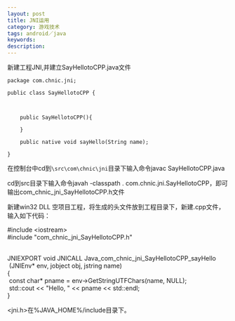 ```yaml
---
layout: post
title: JNI运用
category: 游戏技术
tags: android／java
keywords: 
description: 
---
```


新建工程JNI,并建立SayHellotoCPP.java文件

```
package com.chnic.jni;

public class SayHellotoCPP {  

 

    public SayHellotoCPP(){  

    }  

    public native void sayHello(String name);  

}
```

在控制台中cd到`\src\com\chnic\jni`目录下输入命令javac
SayHellotoCPP.java

cd到src目录下输入命令javah -classpath .
com.chnic.jni.SayHellotoCPP，即可输出com\_chnic\_jni\_SayHellotoCPP.h文件

新建win32 DLL
空项目工程，将生成的头文件放到工程目录下，新建.cpp文件，输入如下代码：

\#include \<iostream\> \
\#include "com\_chnic\_jni\_SayHellotoCPP.h" 

\
JNIEXPORT void JNICALL Java\_com\_chnic\_jni\_SayHellotoCPP\_sayHello  \
 (JNIEnv\* env, jobject obj, jstring name) \
{ \
 const char\* pname = env-\>GetStringUTFChars(name, NULL); \
 std::cout \<\< "Hello, " \<\< pname \<\< std::endl; \
}

\<jni.h\>在%JAVA\_HOME%/include目录下。








